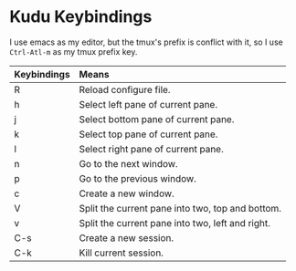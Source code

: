 Kudu Keybindings
================

I use emacs as my editor, but the tmux's prefix is conflict with it, so I use
`Ctrl-Atl-m` as my tmux prefix key.

 Keybindings | Means
:------------|:-------
 R           | Reload configure file.
 h           | Select left pane of current pane.
 j           | Select bottom pane of current pane.
 k           | Select top pane of current pane.
 l           | Select right pane of current pane.
 n           | Go to the next window.
 p           | Go to the previous window.
 c           | Create a new window.
 V           | Split the current pane into two, top and bottom.
 v           | Split the current pane into two, left and right.
 C-s         | Create a new session.
 C-k         | Kill current session.
